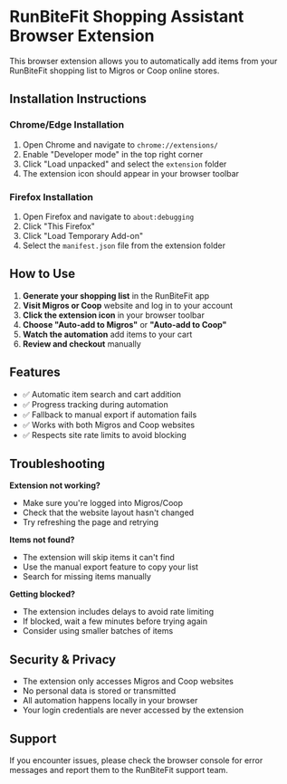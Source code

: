 
# RunBiteFit Shopping Assistant Browser Extension

This browser extension allows you to automatically add items from your RunBiteFit shopping list to Migros or Coop online stores.

## Installation Instructions

### Chrome/Edge Installation
1. Open Chrome and navigate to `chrome://extensions/`
2. Enable "Developer mode" in the top right corner
3. Click "Load unpacked" and select the `extension` folder
4. The extension icon should appear in your browser toolbar

### Firefox Installation
1. Open Firefox and navigate to `about:debugging`
2. Click "This Firefox"
3. Click "Load Temporary Add-on"
4. Select the `manifest.json` file from the extension folder

## How to Use

1. **Generate your shopping list** in the RunBiteFit app
2. **Visit Migros or Coop** website and log in to your account
3. **Click the extension icon** in your browser toolbar
4. **Choose "Auto-add to Migros"** or **"Auto-add to Coop"**
5. **Watch the automation** add items to your cart
6. **Review and checkout** manually

## Features

- ✅ Automatic item search and cart addition
- ✅ Progress tracking during automation
- ✅ Fallback to manual export if automation fails
- ✅ Works with both Migros and Coop websites
- ✅ Respects site rate limits to avoid blocking

## Troubleshooting

**Extension not working?**
- Make sure you're logged into Migros/Coop
- Check that the website layout hasn't changed
- Try refreshing the page and retrying

**Items not found?**
- The extension will skip items it can't find
- Use the manual export feature to copy your list
- Search for missing items manually

**Getting blocked?**
- The extension includes delays to avoid rate limiting
- If blocked, wait a few minutes before trying again
- Consider using smaller batches of items

## Security & Privacy

- The extension only accesses Migros and Coop websites
- No personal data is stored or transmitted
- All automation happens locally in your browser
- Your login credentials are never accessed by the extension

## Support

If you encounter issues, please check the browser console for error messages and report them to the RunBiteFit support team.
